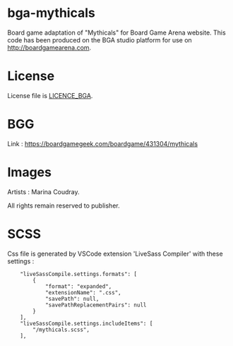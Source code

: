 # bga-mythicals
Board game adaptation of "Mythicals" for Board Game Arena website.
This code has been produced on the BGA studio platform for use on http://boardgamearena.com.

# License
License file is [LICENCE_BGA](/LICENCE_BGA).

# BGG
Link : https://boardgamegeek.com/boardgame/431304/mythicals

# Images
Artists : Marina Coudray.

All rights remain reserved to publisher.

# SCSS

Css file is generated by VSCode extension 'LiveSass Compiler' with these settings :
```
    "liveSassCompile.settings.formats": [
        {
            "format": "expanded",
            "extensionName": ".css",
            "savePath": null,
            "savePathReplacementPairs": null
        }
    ],  
    "liveSassCompile.settings.includeItems": [
        "/mythicals.scss",
    ],
```
